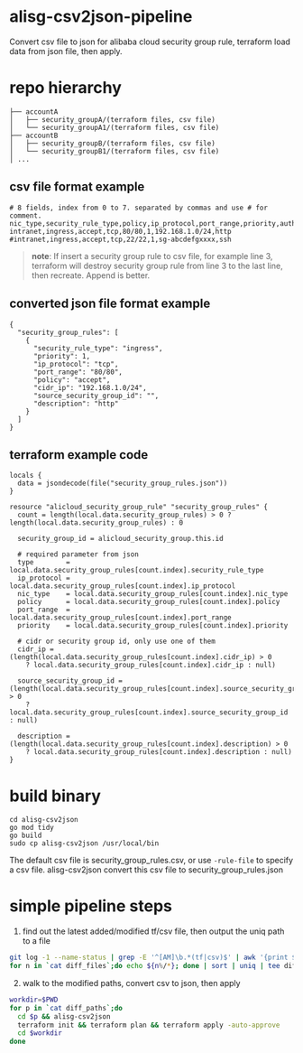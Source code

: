 # alisg-csv2json-pipeline
Convert csv file to json for alibaba cloud security group rule, terraform load data from json file, then apply.

# repo hierarchy
```
├── accountA
│   ├── security_groupA/(terraform files, csv file)
│   └── security_groupA1/(terraform files, csv file)
├── accountB
│   ├── security_groupB/(terraform files, csv file)
│   └── security_groupB1/(terraform files, csv file)
│ ...
```

## csv file format example
```
# 8 fields, index from 0 to 7. separated by commas and use # for comment.
nic_type,security_rule_type,policy,ip_protocol,port_range,priority,authorization_object,description
intranet,ingress,accept,tcp,80/80,1,192.168.1.0/24,http
#intranet,ingress,accept,tcp,22/22,1,sg-abcdefgxxxx,ssh
```
> **note**: If insert a security group rule to csv file, for example line 3, terraform will destroy security group rule from line 3 to the last line, then recreate. Append is better.

## converted json file format example
```
{
  "security_group_rules": [
    {
      "security_rule_type": "ingress",
      "priority": 1,
      "ip_protocol": "tcp",
      "port_range": "80/80",
      "policy": "accept",
      "cidr_ip": "192.168.1.0/24",
      "source_security_group_id": "",
      "description": "http"
    }
  ]
}
```

## terraform example code
```
locals {
  data = jsondecode(file("security_group_rules.json"))
}

resource "alicloud_security_group_rule" "security_group_rules" {
  count = length(local.data.security_group_rules) > 0 ? length(local.data.security_group_rules) : 0

  security_group_id = alicloud_security_group.this.id

  # required parameter from json
  type        = local.data.security_group_rules[count.index].security_rule_type
  ip_protocol = local.data.security_group_rules[count.index].ip_protocol
  nic_type    = local.data.security_group_rules[count.index].nic_type
  policy      = local.data.security_group_rules[count.index].policy
  port_range  = local.data.security_group_rules[count.index].port_range
  priority    = local.data.security_group_rules[count.index].priority

  # cidr or security group id, only use one of them
  cidr_ip = (length(local.data.security_group_rules[count.index].cidr_ip) > 0
    ? local.data.security_group_rules[count.index].cidr_ip : null)

  source_security_group_id = (length(local.data.security_group_rules[count.index].source_security_group_id) > 0
    ? local.data.security_group_rules[count.index].source_security_group_id : null)

  description = (length(local.data.security_group_rules[count.index].description) > 0 
    ? local.data.security_group_rules[count.index].description : null)
}
```

# build binary
```
cd alisg-csv2json
go mod tidy
go build
sudo cp alisg-csv2json /usr/local/bin
```
The default csv file is security_group_rules.csv, or use `-rule-file` to specify a csv file. alisg-csv2json convert this csv file to security_group_rules.json

# simple pipeline steps
1. find out the latest added/modified tf/csv file, then output the uniq path to a file
```bash
git log -1 --name-status | grep -E '^[AM]\b.*(tf|csv)$' | awk '{print $NF}' | tee diff_files
for n in `cat diff_files`;do echo ${n%/*}; done | sort | uniq | tee diff_paths
```

2. walk to the modified paths, convert csv to json, then apply
```bash
workdir=$PWD
for p in `cat diff_paths`;do
  cd $p && alisg-csv2json
  terraform init && terraform plan && terraform apply -auto-approve
  cd $workdir
done
```
